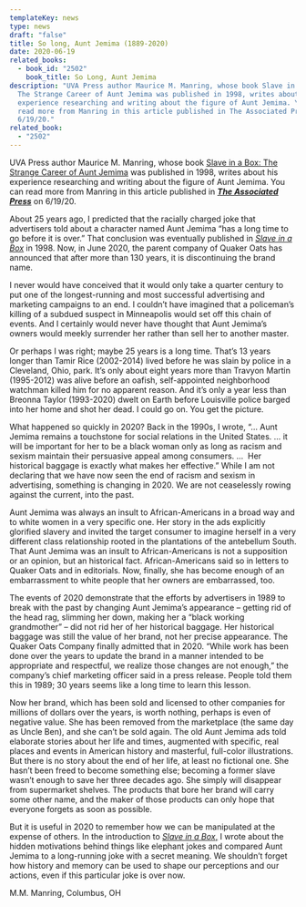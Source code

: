 ```yaml
---
templateKey: news
type: news
draft: "false"
title: So long, Aunt Jemima (1889-2020)
date: 2020-06-19
related_books:
  - book_id: "2502"
    book_title: So Long, Aunt Jemima
description: "UVA Press author Maurice M. Manring, whose book Slave in a Box:
  The Strange Career of Aunt Jemima was published in 1998, writes about his
  experience researching and writing about the figure of Aunt Jemima. You can
  read more from Manring in this article published in The Associated Press on
  6/19/20."
related_book:
  - "2502"
---
```

UVA Press author Maurice M. Manring, whose book [Slave in a Box: The Strange Career of Aunt Jemima](https://www.upress.virginia.edu/title/2502) was published in 1998, writes about his experience researching and writing about the figure of Aunt Jemima. You can read more from Manring in this article published in ***[The Associated Press](https://apnews.com/afs:Content:9030960288)*** on 6/19/20.

About 25 years ago, I predicted that the racially charged joke that advertisers told about a character named Aunt Jemima “has a long time to go before it is over.” That conclusion was eventually published in *[Slave in a Box](https://www.upress.virginia.edu/title/2502)* in 1998. Now, in June 2020, the parent company of Quaker Oats has announced that after more than 130 years, it is discontinuing the brand name.

I never would have conceived that it would only take a quarter century to put one of the longest-running and most successful advertising and marketing campaigns to an end. I couldn’t have imagined that a policeman’s killing of a subdued suspect in Minneapolis would set off this chain of events. And I certainly would never have thought that Aunt Jemima’s owners would meekly surrender her rather than sell her to another master.

Or perhaps I was right; maybe 25 years is a long time. That’s 13 years longer than Tamir Rice (2002-2014) lived before he was slain by police in a Cleveland, Ohio, park. It’s only about eight years more than Travyon Martin (1995-2012) was alive before an oafish, self-appointed neighborhood watchman killed him for no apparent reason. And it’s only a year less than Breonna Taylor (1993-2020) dwelt on Earth before Louisville police barged into her home and shot her dead. I could go on. You get the picture.

What happened so quickly in 2020? Back in the 1990s, I wrote, “… Aunt Jemima remains a touchstone for social relations in the United States. … it will be important for her to be a black woman only as long as racism and sexism maintain their persuasive appeal among consumers. …  Her historical baggage is exactly what makes her effective.” While I am not declaring that we have now seen the end of racism and sexism in advertising, something is changing in 2020. We are not ceaselessly rowing against the current, into the past.

Aunt Jemima was always an insult to African-Americans in a broad way and to white women in a very specific one. Her story in the ads explicitly glorified slavery and invited the target consumer to imagine herself in a very different class relationship rooted in the plantations of the antebellum South. That Aunt Jemima was an insult to African-Americans is not a supposition or an opinion, but an historical fact. African-Americans said so in letters to Quaker Oats and in editorials. Now, finally, she has become enough of an embarrassment to white people that her owners are embarrassed, too.

The events of 2020 demonstrate that the efforts by advertisers in 1989 to break with the past by changing Aunt Jemima’s appearance – getting rid of the head rag, slimming her down, making her a “black working grandmother” – did not rid her of her historical baggage. Her historical baggage was still the value of her brand, not her precise appearance. The Quaker Oats Company finally admitted that in 2020. “While work has been done over the years to update the brand in a manner intended to be appropriate and respectful, we realize those changes are not enough,” the company’s chief marketing officer said in a press release. People told them this in 1989; 30 years seems like a long time to learn this lesson.

Now her brand, which has been sold and licensed to other companies for millions of dollars over the years, is worth nothing, perhaps is even of negative value. She has been removed from the marketplace (the same day as Uncle Ben), and she can’t be sold again. The old Aunt Jemima ads told elaborate stories about her life and times, augmented with specific, real places and events in American history and masterful, full-color illustrations. But there is no story about the end of her life, at least no fictional one. She hasn’t been freed to become something else; becoming a former slave wasn’t enough to save her three decades ago. She simply will disappear from supermarket shelves. The products that bore her brand will carry some other name, and the maker of those products can only hope that everyone forgets as soon as possible.

But it is useful in 2020 to remember how we can be manipulated at the expense of others. In the introduction to [*Slave in a Box*,](https://www.upress.virginia.edu/title/2502) I wrote about the hidden motivations behind things like elephant jokes and compared Aunt Jemima to a long-running joke with a secret meaning. We shouldn’t forget how history and memory can be used to shape our perceptions and our actions, even if this particular joke is over now.

M.M. Manring, Columbus, OH